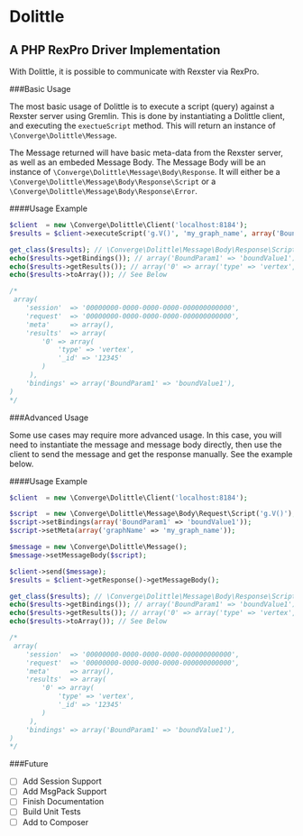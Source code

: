 Dolittle
========
A PHP RexPro Driver Implementation
----------------------------------

With Dolittle, it is possible to communicate with Rexster via RexPro.

###Basic Usage

The most basic usage of Dolittle is to execute  a script (query) against a Rexster server using Gremlin. This is done by instantiating a Dolittle client, and executing the ```exectueScript``` method. This will return an instance of ```\Converge\Dolittle\Message```.

The Message returned will have basic meta-data from the Rexster server, as well as an embeded Message Body. The Message Body will be an instance of ```\Converge\Dolittle\Message\Body\Response```. It will either be a ```\Converge\Dolittle\Message\Body\Response\Script``` or a ```\Converge\Dolittle\Message\Body\Response\Error```.

####Usage Example

```php
$client  = new \Converge\Dolittle\Client('localhost:8184');
$results = $client->executeScript('g.V()', 'my_graph_name', array('BoundParam1' => 'boundValue1'))->getMessageBody();

get_class($results); // \Converge\Dolittle\Message\Body\Response\Script
echo($results->getBindings()); // array('BoundParam1' => 'boundValue1')
echo($results->getResults()); // array('0' => array('type' => 'vertex', '_id' => '12345'))
echo($results->toArray()); // See Below

/*
 array(
    'session'  => '00000000-0000-0000-0000-000000000000',
    'request'  => '00000000-0000-0000-0000-000000000000',
    'meta'     => array(),
    'results'  => array(
        '0' => array(
            'type' => 'vertex',
            '_id' => '12345'
        )
     ),
    'bindings' => array('BoundParam1' => 'boundValue1'),
)
*/    
````

###Advanced Usage

Some use cases may require more advanced usage. In this case, you will need to instantiate the message and message body directly, then use the client to send the message and get the response manually. See the example below.

####Usage Example

```php
$client  = new \Converge\Dolittle\Client('localhost:8184');

$script  = new \Converge\Dolittle\Message\Body\Request\Script('g.V()');
$script->setBindings(array('BoundParam1' => 'boundValue1'));
$script->setMeta(array('graphName' => 'my_graph_name'));

$message = new \Converge\Dolittle\Message();
$message->setMessageBody($script);

$client->send($message);
$results = $client->getResponse()->getMessageBody();

get_class($results); // \Converge\Dolittle\Message\Body\Response\Script
echo($results->getBindings()); // array('BoundParam1' => 'boundValue1')
echo($results->getResults()); // array('0' => array('type' => 'vertex', '_id' => '12345'))
echo($results->toArray()); // See Below

/*
 array(
    'session'  => '00000000-0000-0000-0000-000000000000',
    'request'  => '00000000-0000-0000-0000-000000000000',
    'meta'     => array(),
    'results'  => array(
        '0' => array(
            'type' => 'vertex',
            '_id' => '12345'
        )
     ),
    'bindings' => array('BoundParam1' => 'boundValue1'),
)
*/
````

###Future

- [ ] Add Session Support
- [ ] Add MsgPack Support
- [ ] Finish Documentation
- [ ] Build Unit Tests
- [ ] Add to Composer